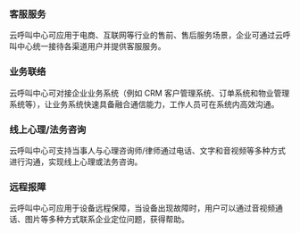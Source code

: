 ### 客服服务
云呼叫中心可应用于电商、互联网等行业的售前、售后服务场景，企业可通过云呼叫中心统一接待各渠道用户并提供客服服务。

### 业务联络
云呼叫中心可对接企业业务系统（例如 CRM 客户管理系统、订单系统和物业管理系统等），让业务系统快速具备融合通信能力，工作人员可在系统内高效沟通。

### 线上心理/法务咨询
云呼叫中心可支持当事人与心理咨询师/律师通过电话、文字和音视频等多种方式进行沟通，实现线上心理或法务咨询。

### 远程报障
云呼叫中心可应用于设备远程保障，当设备出现故障时，用户可以通过音视频通话、图片等多种方式联系企业定位问题，获得帮助。
